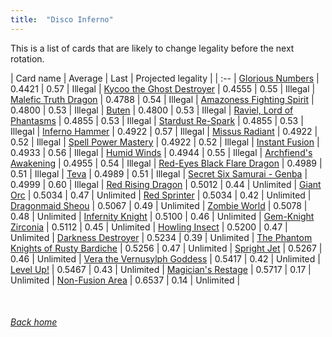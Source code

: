 ```yaml
---
title:  "Disco Inferno"
---
```


This is a list of cards that are likely to change legality before the next rotation.

| Card name | Average | Last | Projected legality |
| :-- |
[Glorious Numbers](https://db.ygoprodeck.com/card/?search=Glorious%20Numbers) | 0.4421 | 0.57 | Illegal |
[Kycoo the Ghost Destroyer](https://db.ygoprodeck.com/card/?search=Kycoo%20the%20Ghost%20Destroyer) | 0.4555 | 0.55 | Illegal |
[Malefic Truth Dragon](https://db.ygoprodeck.com/card/?search=Malefic%20Truth%20Dragon) | 0.4788 | 0.54 | Illegal |
[Amazoness Fighting Spirit](https://db.ygoprodeck.com/card/?search=Amazoness%20Fighting%20Spirit) | 0.4800 | 0.53 | Illegal |
[Buten](https://db.ygoprodeck.com/card/?search=Buten) | 0.4800 | 0.53 | Illegal |
[Raviel, Lord of Phantasms](https://db.ygoprodeck.com/card/?search=Raviel,%20Lord%20of%20Phantasms) | 0.4855 | 0.53 | Illegal |
[Stardust Re-Spark](https://db.ygoprodeck.com/card/?search=Stardust%20Re-Spark) | 0.4855 | 0.53 | Illegal |
[Inferno Hammer](https://db.ygoprodeck.com/card/?search=Inferno%20Hammer) | 0.4922 | 0.57 | Illegal |
[Missus Radiant](https://db.ygoprodeck.com/card/?search=Missus%20Radiant) | 0.4922 | 0.52 | Illegal |
[Spell Power Mastery](https://db.ygoprodeck.com/card/?search=Spell%20Power%20Mastery) | 0.4922 | 0.52 | Illegal |
[Instant Fusion](https://db.ygoprodeck.com/card/?search=Instant%20Fusion) | 0.4933 | 0.56 | Illegal |
[Humid Winds](https://db.ygoprodeck.com/card/?search=Humid%20Winds) | 0.4944 | 0.55 | Illegal |
[Archfiend's Awakening](https://db.ygoprodeck.com/card/?search=Archfiend's%20Awakening) | 0.4955 | 0.54 | Illegal |
[Red-Eyes Black Flare Dragon](https://db.ygoprodeck.com/card/?search=Red-Eyes%20Black%20Flare%20Dragon) | 0.4989 | 0.51 | Illegal |
[Teva](https://db.ygoprodeck.com/card/?search=Teva) | 0.4989 | 0.51 | Illegal |
[Secret Six Samurai - Genba](https://db.ygoprodeck.com/card/?search=Secret%20Six%20Samurai%20-%20Genba) | 0.4999 | 0.60 | Illegal |
[Red Rising Dragon](https://db.ygoprodeck.com/card/?search=Red%20Rising%20Dragon) | 0.5012 | 0.44 | Unlimited |
[Giant Orc](https://db.ygoprodeck.com/card/?search=Giant%20Orc) | 0.5034 | 0.47 | Unlimited |
[Red Sprinter](https://db.ygoprodeck.com/card/?search=Red%20Sprinter) | 0.5034 | 0.42 | Unlimited |
[Dragonmaid Sheou](https://db.ygoprodeck.com/card/?search=Dragonmaid%20Sheou) | 0.5067 | 0.49 | Unlimited |
[Zombie World](https://db.ygoprodeck.com/card/?search=Zombie%20World) | 0.5078 | 0.48 | Unlimited |
[Infernity Knight](https://db.ygoprodeck.com/card/?search=Infernity%20Knight) | 0.5100 | 0.46 | Unlimited |
[Gem-Knight Zirconia](https://db.ygoprodeck.com/card/?search=Gem-Knight%20Zirconia) | 0.5112 | 0.45 | Unlimited |
[Howling Insect](https://db.ygoprodeck.com/card/?search=Howling%20Insect) | 0.5200 | 0.47 | Unlimited |
[Darkness Destroyer](https://db.ygoprodeck.com/card/?search=Darkness%20Destroyer) | 0.5234 | 0.39 | Unlimited |
[The Phantom Knights of Rusty Bardiche](https://db.ygoprodeck.com/card/?search=The%20Phantom%20Knights%20of%20Rusty%20Bardiche) | 0.5256 | 0.47 | Unlimited |
[Spright Jet](https://db.ygoprodeck.com/card/?search=Spright%20Jet) | 0.5267 | 0.46 | Unlimited |
[Vera the Vernusylph Goddess](https://db.ygoprodeck.com/card/?search=Vera%20the%20Vernusylph%20Goddess) | 0.5417 | 0.42 | Unlimited |
[Level Up!](https://db.ygoprodeck.com/card/?search=Level%20Up!) | 0.5467 | 0.43 | Unlimited |
[Magician's Restage](https://db.ygoprodeck.com/card/?search=Magician's%20Restage) | 0.5717 | 0.17 | Unlimited |
[Non-Fusion Area](https://db.ygoprodeck.com/card/?search=Non-Fusion%20Area) | 0.6537 | 0.14 | Unlimited |

<br>

###### [Back home](index)